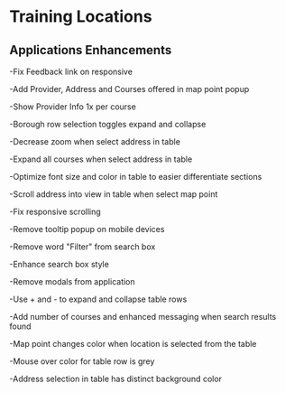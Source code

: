 # Training Locations

## Applications Enhancements

-Fix Feedback link on responsive

-Add Provider, Address and Courses offered in map point popup

-Show Provider Info 1x per course

-Borough row selection toggles expand and collapse

-Decrease zoom when select address in table

-Expand all courses when select address in table

-Optimize font size and color in table to easier differentiate sections

-Scroll address into view in table when select map point

-Fix responsive scrolling

-Remove tooltip popup on mobile devices

-Remove word "Filter" from search box

-Enhance search box style

-Remove modals from application

-Use + and - to expand and collapse table rows

-Add number of courses and enhanced messaging when search results found

-Map point changes color when location is selected from the table

-Mouse over color for table row is grey

-Address selection in table has distinct background color



